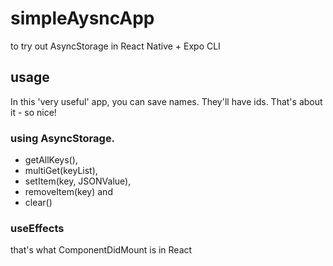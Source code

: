 # simpleAysncApp
to try out AsyncStorage in React Native + Expo CLI

## usage
In this 'very useful' app, you can save names. They'll have ids. That's about it - so nice! 

### using AsyncStorage.
- getAllKeys(), 
- multiGet(keyList), 
- setItem(key, JSONValue), 
- removeItem(key) and 
- clear()

### useEffects
that's what ComponentDidMount is in React
